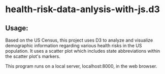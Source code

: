 # health-risk-data-anlysis-with-js.d3

Usage:
-----------------
Based on the US Census, this project uses D3 to analyze and visualize demographic information regarding
various health risks in the US population. It uses a scatter plot which includes state abbreviations within
the scatter plot's markers.

This program runs on a local server, localhost:8000, in the web browser.
